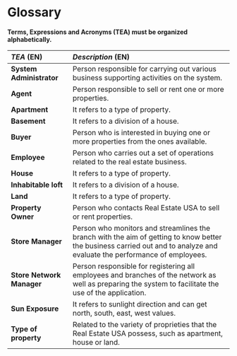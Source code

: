 # Glossary

**Terms, Expressions and Acronyms (TEA) must be organized alphabetically.**


| **_TEA_** (EN)            | **_Description_** (EN)                                                                                                                                                   |                                       
|:--------------------------|:-------------------------------------------------------------------------------------------------------------------------------------------------------------------------|
| **System Administrator**  | Person responsible for carrying out various business supporting activities on the system.                                                                                |
| **Agent**                 | Person responsible to sell or rent one or more properties.                                                                                                               |
| **Apartment**             | It refers to a type of property.                                                                                                                                         |
| **Basement**              | It refers to a division of a house.                                                                                                                                      |
| **Buyer**                 | Person who is interested in buying one or more properties from the ones available.                                                                                       |
| **Employee**              | Person who carries out a set of operations related to the real estate business.                                                                                          |
| **House**                 | It refers to a type of property.                                                                                                                                         |
| **Inhabitable loft**      | It refers to a division of a house.                                                                                                                                      |
| **Land**                  | It refers to a type of property.                                                                                                                                         |                                                                                                                                                              |
| **Property Owner**        | Person who contacts Real Estate USA to sell or rent properties.                                                                                                          |                          |                                                                                                                                                                          |
| **Store Manager**         | Person who monitors and streamlines the branch with the aim of getting to know better the business carried out and to analyze and evaluate the performance of employees. |
| **Store Network Manager** | Person responsible for registering all employees and branches of the network as well as preparing the system to facilitate the use of the application.                   |
| **Sun Exposure**          | It refers to sunlight direction and can get north, south, east, west values.                                                                                             |
| **Type of property**      | Related to the variety of proprieties that the Real Estate USA possess, such as apartment, house or land.                                                                ||                                                                                                                                                                          ||                                                                                                                                                                          ||                                                                                                                                                                          |                           |                                                                                                                                                                          |                       |                                                                                                                                                                                                   |                                                                                                                                                                        |                                                                                                                                                                          |

